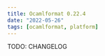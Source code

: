 ```yaml
---
title: Ocamlformat 0.22.4
date: "2022-05-26"
tags: [ocamlformat, platform]
---
```


TODO: CHANGELOG
